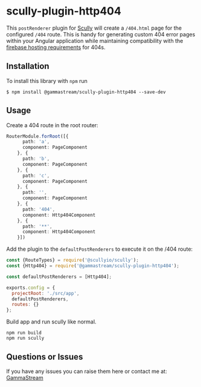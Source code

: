 # scully-plugin-http404

This `postRenderer` plugin for [Scully](http://scully.io/) will create a `/404.html` page for the configured `/404` route.  This is handy for generating custom 404 error pages within your Angular application while maintaining compatibility with the [firebase hosting requirements](https://firebase.google.com/docs/hosting/full-config#404) for 404s.

## Installation

To install this library with `npm` run

```
$ npm install @gammastream/scully-plugin-http404 --save-dev
```

## Usage

Create a 404 route in the root router:

```typescript
RouterModule.forRoot([{
      path: 'a',
      component: PageComponent
    }, {
      path: 'b',
      component: PageComponent
    }, {
      path: 'c',
      component: PageComponent
    }, {
      path: '',
      component: PageComponent
    }, {
      path: '404',
      component: Http404Component
    }, {
      path: '**',
      component: Http404Component
    }])
```

Add the plugin to the `defaultPostRenderers` to execute it on the /404 route:

```js
const {RouteTypes} = require('@scullyio/scully');
const {Http404} = require('@gammastream/scully-plugin-http404');

const defaultPostRenderers = [Http404];

exports.config = {
  projectRoot: './src/app',
  defaultPostRenderers,
  routes: {}
};
```

Build app and run scully like normal.

```shell script
npm run build
npm run scully
```

## Questions or Issues

If you have any issues you can raise them here or contact me at: [GammaStream](https://gamma.stream)
